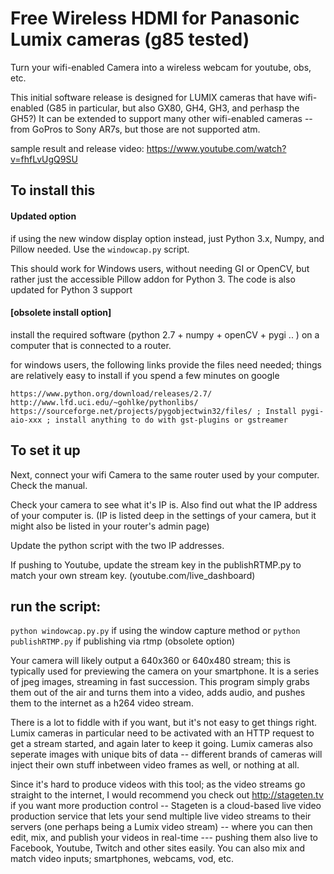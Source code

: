 # Free Wireless HDMI for Panasonic Lumix cameras (g85 tested)
Turn your wifi-enabled Camera into a wireless webcam for youtube, obs, etc.

This initial software release is designed for LUMIX cameras that have wifi-enabled (G85 in particular, but also GX80, GH4, GH3, and perhasp the GH5?)  It can be extended to support many other wifi-enabled cameras -- from GoPros to Sony AR7s, but those are not supported atm.

sample result and release video: https://www.youtube.com/watch?v=fhfLvUgQ9SU

## To install this

#### Updated option
if using the new window display option instead, just Python 3.x, Numpy, and Pillow needed. Use the `windowcap.py` script.

This should work for Windows users, without needing GI or OpenCV, but rather just the accessible Pillow addon for Python 3.  The code is also updated for Python 3 support

#### [obsolete install option]
install the required software (python 2.7 + numpy + openCV + pygi .. ) on a computer that is connected to a router.

for windows users, the following links provide the files need needed; things are relatively easy to install if you spend a few minutes on google
```
https://www.python.org/download/releases/2.7/
http://www.lfd.uci.edu/~gohlke/pythonlibs/
https://sourceforge.net/projects/pygobjectwin32/files/ ; Install pygi-aio-xxx ; install anything to do with gst-plugins or gstreamer
```

## To set it up

Next, connect your wifi Camera to the same router used by your computer. Check the manual.

Check your camera to see what it's IP is. Also find out what the IP address of your computer is.
(IP is listed deep in the settings of your camera, but it might also be listed in your router's admin page)

Update the python script with the two IP addresses.

If pushing to Youtube, update the stream key in the publishRTMP.py to match your own stream key. (youtube.com/live_dashboard)

## run the script:

`python windowcap.py.py` if using the window capture method
or 
`python publishRTMP.py` if publishing via rtmp (obsolete option)

Your camera will likely output a 640x360 or 640x480 stream; this is typically used for previewing the camera on your smartphone. It is a series of jpeg images, streaming in fast succession. This program simply grabs them out of the air and turns them into a video, adds audio, and pushes them to the internet as a h264 video stream.  

There is a lot to fiddle with if you want, but it's not easy to get things right. Lumix cameras in particular need to be activated with an HTTP request to get a stream started, and again later to keep it going. Lumix cameras also seperate images with unique bits of data -- different brands of cameras will inject their own stuff inbetween video frames as well, or nothing at all. 

Since it's hard to produce videos with this tool; as the video streams go straight to the internet, I would recommend you check out http://stageten.tv if you want more production control -- Stageten is a cloud-based live video production service that lets your send multiple live video streams to their servers (one perhaps being a Lumix video stream) -- where you can then edit, mix, and publish your videos in real-time --- pushing them also live to Facebook, Youtube, Twitch and other sites easily. You can also mix and match video inputs; smartphones, webcams, vod, etc.

